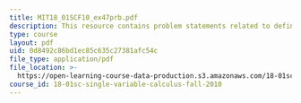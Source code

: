 ```yaml
---
title: MIT18_01SCF10_ex47prb.pdf
description: This resource contains problem statements related to definite integrals.
type: course
layout: pdf
uid: 0d8492c86bd1ec85c635c27381afc54c
file_type: application/pdf
file_location: >-
  https://open-learning-course-data-production.s3.amazonaws.com/18-01sc-single-variable-calculus-fall-2010/0d8492c86bd1ec85c635c27381afc54c_MIT18_01SCF10_ex47prb.pdf
course_id: 18-01sc-single-variable-calculus-fall-2010
---
```

